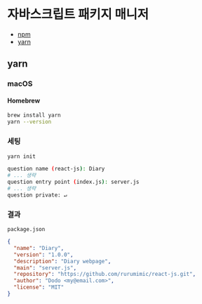 # 자바스크립트 패키지 매니저

- [npm](https://www.npmjs.com)
- [yarn](https://yarnpkg.com/en/)

## yarn

### macOS

#### Homebrew

```bash
brew install yarn
yarn --version
```

### 세팅

```bash
yarn init

question name (react-js): Diary
# ... 생략
question entry point (index.js): server.js
# ... 생략
question private: ↵
```

### 결과

`package.json`

```json
{
  "name": "Diary",
  "version": "1.0.0",
  "description": "Diary webpage",
  "main": "server.js",
  "repository": "https://github.com/rurumimic/react-js.git",
  "author": "Dodo <my@email.com>",
  "license": "MIT"
}
```
